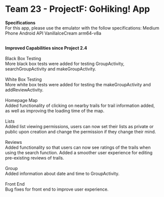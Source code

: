 # Team 23 - ProjectF: GoHiking! App
**Specifications** <br />
For this app, please use the emulator with the follow specifications:
Medium Phone
Android API VanillaIceCream arm64-v8a <br /><br />

**Improved Capabilities since Project 2.4** 
<br /><br />
Black Box Testing <br />
More black box tests were added for testing GroupActivity, searchGroupActivity and makeGroupActivity. <br /> <br />
White Box Testing <br />
More white box tests were added for testing the makeGroupActivity and addReviewActivity.
<br /><br />
Homepage Map <br />
Added functionality of clicking on nearby trails for trail information added, as well as improving the loading time of the map.
<br /><br />
Lists <br />
Added list viewing permissions, users can now set their lists as private or public upon creation and change the permission if they change their mind.
<br /><br />
Reviews <br />
Added functionality so that users can now see ratings of the trails when using the search function. Added a smoother user experience for editing pre-existing reviews of trails.
<br /><br />
Group <br />
Added information about date and time to GroupActivity.
<br /><br />
Front End <br />
Bug fixes for front end to improve user experience.
